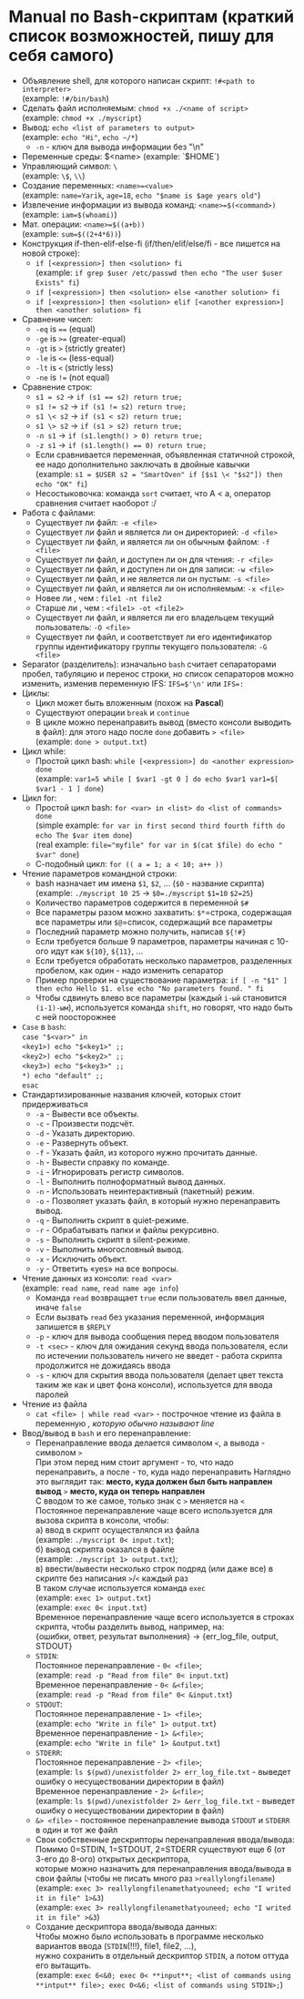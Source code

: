 # Manual по Bash-скриптам (краткий список возможностей, пишу для себя самого)
* Объявление shell, для которого написан скрипт: `!#<path to interpreter>`  
(example: `!#/bin/bash`)
* Сделать файл исполняемым: `chmod +x ./<name of script>`  
(example: `chmod +x ./myscript`)
* Вывод: `echo <list of parameters to output>`  
(example: `echo "Hi"`, `echo ~/*`)
  + `-n` - ключ для вывода информации без "\n"
* Переменные среды: $<name>  
  (example: `$HOME`)
* Управляющий символ: `\`  
  (example: `\$`, `\\`)
* Создание переменных: `<name>=<value>`  
  (example: `name=Yarik`, `age=18`, `echo "$name is $age years old"`)
* Извлечение информации из вывода команд: `<name>=$(<command>)`  
  (example: `iam=$(whoami)`)
* Мат. операции: `<name>=$((a+b))`  
  (example: `sum=$((2+4*6))`)
* Конструкция if-then-elif-else-fi (if/then/elif/else/fi - все пишется на новой строке):  
  + `if [<expression>] then <solution> fi`  
  (example: `if grep $user /etc/passwd then echo "The user $user Exists" fi`)
  + `if [<expression>] then <solution> else <another solution> fi`
  + `if [<expression>] then <solution> elif [<another expression>] then <another solution> fi`
* Сравнение чисел:  
  + `-eq` is `==` (equal)
  + `-ge` is `>=` (greater-equal)
  + `-gt` is `>` (strictly greater)
  + `-le` is `<=` (less-equal)
  + `-lt` is `<` (strictly less)
  + `-ne` is `!=` (not equal)
* Сравнение строк:
  + `s1 = s2` -> `if (s1 == s2) return true;`
  + `s1 != s2` -> `if (s1 != s2) return true;`
  + `s1 \< s2` -> `if (s1 < s2) return true;`
  + `s1 \> s2` -> `if (s1 > s2) return true;`
  + `-n s1` -> `if (s1.length() > 0) return true;`
  + `-z s1` -> `if (s1.length() == 0) return true;`
  + Если сравнивается переменная, объявленная статичной строкой, ее надо дополнительно заключать в двойные кавычки  
  (example: `s1 = $USER s2 = "SmartOven" if [$s1 \< "$s2"]) then echo "OK" fi`)
  + Несостыковочка: команда `sort` считает, что A < a, оператор сравнения считает наоборот :/
* Работа с файлами:  
  + Существует ли файл: `-e <file>`
  + Существует ли файл и является ли он директорией: `-d <file>`
  + Существует ли файл, и является ли он обычным файлом: `-f <file>`
  + Существует ли файл, и доступен ли он для чтения: `-r <file>`
  + Существует ли файл, и доступен ли он для записи: `-w <file>`
  + Существует ли файл, и не является ли он пустым: `-s <file>`
  + Существует ли файл, и является ли он исполняемым: `-x <file>`
  + Новее ли <file1>, чем <file2>: `file1 -nt file2`
  + Старше ли <file1>, чем <file2>: `<file1> -ot <file2>`
  + Существует ли файл, и является ли его владельцем текущий пользователь: `-O <file>`
  + Существует ли файл, и соответствует ли его идентификатор группы идентификатору группы текущего пользователя: `-G <file>`
* Separator (разделитель): изначально `bash` считает сепараторами пробел, табуляцию и перенос строки, но список сепараторов можно изменить, изменив переменную IFS: `IFS=$'\n'` или `IFS=:`
* Циклы:
  + Цикл может быть вложенным (похож на **Pascal**)
  + Существуют операции `break` и `continue`
  + В цикле можно перенаправить вывод (вместо консоли выводить в файл): для этого надо после `done` добавить `> <file>`  
  (example: `done > output.txt`)
* Цикл while:
  + Простой цикл bash: `while [<expression>] do <another expression> done`  
  (example: `var1=5 while [ $var1 -gt 0 ] do echo $var1 var1=$[ $var1 - 1 ] done`)
* Цикл for:
  + Простой цикл bash: `for <var> in <list> do <list of commands> done`  
  (simple example: `for var in first second third fourth fifth do echo The $var item done`)  
  (real example: `file="myfile" for var in $(cat $file) do echo " $var" done`)
  + С-подобный цикл: `for (( a = 1; a < 10; a++ ))`  
* Чтение параметров командной строки:  
  + bash назначает им имена `$1`, `$2`, ... (`$0` - название скрипта)  
    (example: `./myscript 10 25` -> `$0=./myscript` `$1=10` `$2=25`)
  + Количество параметров содержится в переменной `$#`
  + Все параметры разом можно захватить: `$*`=строка, содержащая все параметры или `$@`=список, содержащий все параметры
  + Последний параметр можно получить, написав `${!#}`
  + Если требуется больше 9 параметров, параметры начиная с 10-ого идут как `${10}`, `${11}`, ...
  + Если требуется обработать несколько параметров, разделенных пробелом, как один - надо изменить сепаратор
  + Пример проверки на существование параметра: `if [ -n "$1" ] then echo Hello $1. else echo "No parameters found. " fi`
  + Чтобы сдвинуть влево все параметры (каждый `i-ый` становится `(i-1)-ым`), используется команда `shift`, но говорят, что надо быть с ней поосторожнее
* `Case` в `bash`:  
  `case "$<var>" in`  
  `<key1>) echo "$<key1>" ;;`  
  `<key2>) echo "$<key2>" ;;`  
  `<key3>) echo "$<key3>" ;;`  
  `*) echo "default" ;;`  
  `esac`
* Стандартизированные названия ключей, которых стоит придерживаться
  + `-a` - Вывести все объекты.
  + `-c` - Произвести подсчёт.
  + `-d` - Указать директорию.
  + `-e` - Развернуть объект.
  + `-f` - Указать файл, из которого нужно прочитать данные.
  + `-h` - Вывести справку по команде.
  + `-i` - Игнорировать регистр символов.
  + `-l` - Выполнить полноформатный вывод данных.
  + `-n` - Использовать неинтерактивный (пакетный) режим.
  + `-o` - Позволяет указать файл, в который нужно перенаправить вывод.
  + `-q` - Выполнить скрипт в quiet-режиме.
  + `-r` - Обрабатывать папки и файлы рекурсивно.
  + `-s` - Выполнить скрипт в silent-режиме.
  + `-v` - Выполнить многословный вывод.
  + `-x` - Исключить объект.
  + `-y` - Ответить «yes» на все вопросы.
* Чтение данных из консоли: `read <var>`  
  (example: `read name`, `read name age info`)
  + Команда `read` возвращает `true` если пользователь ввел данные, иначе `false`
  + Если вызвать `read` без указания переменной, информация запишется в `$REPLY`
  + `-p` - ключ для вывода сообщения перед вводом пользователя
  + `-t <sec>` - ключ для ожидания <sec> секунд ввода пользователя, если по истечении <sec> пользователь ничего не введет - работа скрипта продолжится не дожидаясь ввода
  + `-s` - ключ для скрытия ввода пользователя (делает цвет текста таким же как и цвет фона консоли), используется для ввода паролей
* Чтение из файла
  + `cat <file> | while read <var>` - построчное чтение из файла в переменную <var>, которую обычно называют line
* Ввод/вывод в `bash` и его перенаправление:
  + Перенаправление ввода делается символом `<`, а вывода - символом `>`  
  При этом перед ним стоит аргумент - то, что надо перенаправить, а после - то, куда надо перенаправить
  Наглядно это выглядит так: **место, куда должен был быть направлен вывод** `>` **место, куда он теперь направлен**  
  С вводом то же самое, только знак с `>` меняется на `<`  
  Постоянное перенаправление чаще всего используется для вызова скрипта в консоли, чтобы:  
  а) ввод в скрипт осуществлялся из файла  
  (example: `./myscript 0< input.txt`);  
  б) вывод скрипта оказался в файле  
  (example: `./myscript 1> output.txt`);  
  в) ввести/вывести несколько строк подряд (или даже все) в скрипте без написания `>`/`<` каждый раз  
  В таком случае используется команда `exec`  
  (example: `exec 1> output.txt`)  
  (example: `exec 0< input.txt`)  
  Временное перенаправление чаще всего используется в строках скрипта, чтобы разделить вывод, например, на:  
  {ошибки, ответ, результат выполнения} -> {err_log_file, output, STDOUT}
  + `STDIN`:  
  Постоянное перенаправление - `0< <file>`;  
  (example: `read -p "Read from file" 0< input.txt`)  
  Временное перенаправление - `0< &<file>`;  
  (example: `read -p "Read from file" 0< &input.txt`)
  + `STDOUT`:  
  Постоянное перенаправление - `1> <file>`;  
  (example: `echo "Write in file" 1> output.txt`)  
  Временное перенаправление - `1> &<file>`;  
  (example: `echo "Write in file" 1> &output.txt`)
  + `STDERR`:  
  Постоянное перенаправление - `2> <file>`;  
  (example: `ls $(pwd)/unexistfolder 2> err_log_file.txt` - выведет ошибку о несуществовании директории в файл)  
  Временное перенаправление - `2> &<file>`;  
  (example: `ls $(pwd)/unexistfolder 2> &err_log_file.txt` - выведет ошибку о несуществовании директории в файл)
  + `&> <file>` - постоянное перенаправление вывода `STDOUT` и `STDERR` в один и тот же файл
  + Свои собственные дескрипторы перенаправления ввода/вывода:  
  Помимо 0=STDIN, 1=STDOUT, 2=STDERR существуют еще 6 (от 3-его до 8-ого) открытых дескриптора,  
  которые можно назначить для перенаправления ввода/вывода в свои файлы (чтобы не писать много раз `>reallylongfilename`)
  (example: `exec 3> reallylongfilenamethatyouneed; echo "I writed it in file" 1>&3`)  
  (example: `exec 3> reallylongfilenamethatyouneed; echo "I writed it in file" >&3`)  
  + Создание дескриптора ввода/вывода данных:  
  Чтобы можно было использовать в программе несколько вариантов ввода (`STDIN`(!!!), file1, file2, ...),  
  нужно сохранить в отдельный дескриптор `STDIN`, а потом оттуда его вытащить.  
  (example: `exec 6<&0; exec 0< **input**; <list of commands using **intput** file>; exec 0<&6; <list of commands using STDIN>;`)
